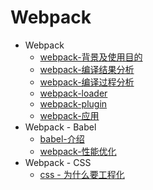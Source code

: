 # Webpack
+ Webpack
  + [webpack-背景及使用目的](/webpack/day_one.md)
  + [webpack-编译结果分析](/webpack/day_two.md)
  + [webpack-编译过程分析](/webpack/day_three.md)
  + [webpack-loader](/webpack/day_four.md)
  + [webpack-plugin](/webpack/day_five.md)
  + [webpack-应用](/webpack/day_six.md)
+ Webpack - Babel
  + [babel-介绍](/webpack-babel/day_one.md)
  + [webpack-性能优化](/webpack-babel/day_two.md)
+ Webpack - CSS
  + [css - 为什么要工程化](/webpack-css/day_one.md)
